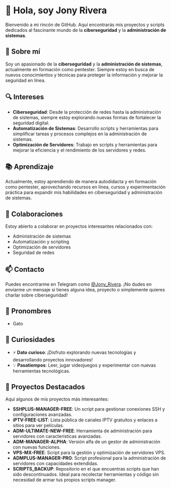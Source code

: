 # 👋 Hola, soy Jony Rivera

Bienvenido a mi rincón de GitHub. Aquí encontrarás mis proyectos y scripts dedicados al fascinante mundo de la **ciberseguridad** y la **administración de sistemas**.

## 🌟 Sobre mí

Soy un apasionado de la **ciberseguridad** y la **administración de sistemas**, actualmente en formación como pentester. Siempre estoy en busca de nuevos conocimientos y técnicas para proteger la información y mejorar la seguridad en línea.

## 🔍 Intereses

- **Ciberseguridad**: Desde la protección de redes hasta la administración de sistemas, siempre estoy explorando nuevas formas de fortalecer la seguridad digital.
- **Automatización de Sistemas**: Desarrollo scripts y herramientas para simplificar tareas y procesos complejos en la administración de sistemas.
- **Optimización de Servidores**: Trabajo en scripts y herramientas para mejorar la eficiencia y el rendimiento de los servidores y redes.

## 📚 Aprendizaje

Actualmente, estoy aprendiendo de manera autodidacta y en formación como pentester, aprovechando recursos en línea, cursos y experimentación práctica para expandir mis habilidades en ciberseguridad y administración de sistemas.

## 💼 Colaboraciones

Estoy abierto a colaborar en proyectos interesantes relacionados con:

- Administración de sistemas
- Automatización y scripting
- Optimización de servidores
- Seguridad de redes

## 📫 Contacto

Puedes encontrarme en Telegram como [@Jony_Rivera](https://t.me/Jony_Rivera). ¡No dudes en enviarme un mensaje si tienes alguna idea, proyecto o simplemente quieres charlar sobre ciberseguridad!

## 🌈 Pronombres

- Gato

## 🎉 Curiosidades

- ⚡ **Dato curioso**: ¡Disfruto explorando nuevas tecnologías y desarrollando proyectos innovadores!
- 💡 **Pasatiempos**: Leer, jugar videojuegos y experimentar con nuevas herramientas tecnológicas.

## 🚀 Proyectos Destacados

Aquí algunos de mis proyectos más interesantes:

- **SSHPLUS-MANAGER-FREE**: Un script para gestionar conexiones SSH y configuraciones avanzadas.
- **iPTV-FREE-LIST**: Lista pública de canales IPTV gratuitos y enlaces a sitios para ver películas.
- **ADM-ULTIMATE-NEW-FREE**: Herramienta de administración para servidores con características avanzadas.
- **ADM-MANAGER-ALPHA**: Versión alfa de un gestor de administración con nuevas funciones.
- **VPS-MX-FREE**: Script para la gestión y optimización de servidores VPS.
- **ADMPLUS-MANAGER-PRO**: Script profesional para la administración de servidores con capacidades extendidas.
- **SCRIPTS_BACKUP**: Repositorio en el que encuentras scripts que han sido descontinuados. Ideal para recolectar herramientas y código sin necesidad de armar tus propios scripts manager.

<!---
Tu repositorio es ✨ especial ✨ porque su `README.md` (este archivo) aparece en tu perfil de GitHub.
Puedes hacer clic en el enlace de vista previa para ver los cambios.
--->

